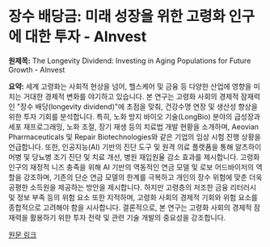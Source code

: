 # 장수 배당금: 미래 성장을 위한 고령화 인구에 대한 투자 - AInvest

**원제목:** The Longevity Dividend: Investing in Aging Populations for Future Growth - AInvest

**요약:** 세계 고령화는 사회적 현상을 넘어, 헬스케어 및 금융 등 다양한 산업에 영향을 미치는 거대한 경제적 변화를 야기하고 있습니다.  본 연구는 고령화 사회의 경제적 잠재력인 "장수 배당(longevity dividend)"에 초점을 맞춰, 건강수명 연장 및 생산성 향상을 위한 투자 기회를 분석합니다.  특히, 노화 방지 바이오 기술(LongBio) 분야의 급성장과 세포 재프로그래밍, 노화 조절, 장기 재생 등의 치료법 개발 현황을 소개하며, Aeovian Pharmaceuticals 및 Repair Biotechnologies와 같은 기업의 임상 시험 진행 상황을 언급합니다.  또한, 인공지능(AI) 기반의 진단 도구 및 원격 의료 플랫폼을 통해 알츠하이머병 및 당뇨병 조기 진단 및 치료 개선, 병원 재입원율 감소 효과를 제시합니다.  고령화 인구의 재정적 니즈 충족을 위해 AI 기반의 역동적인 연금 모델 및 로보 어드바이저의 역할을 강조하며,  기존의 단순 연금 모델의 한계를 극복하고 개인의 장수 위험에 맞춘 더욱 공평한 소득원을 제공하는 방안을 제시합니다.  하지만 고령층의 저조한 금융 리터러시 및 정보 부족 등의 위험 요소 또한 지적하며,  고령화 사회의 경제적 기회와 위험 요소를 종합적으로 고려해야 함을 시사합니다.  결론적으로, 본 연구는 고령화 사회의 경제적 잠재력을 활용하기 위한 투자 전략 및 관련 기술 개발의 중요성을 강조합니다.

[원문 링크](https://www.ainvest.com/news/longevity-dividend-investing-aging-populations-future-growth-2507/)
